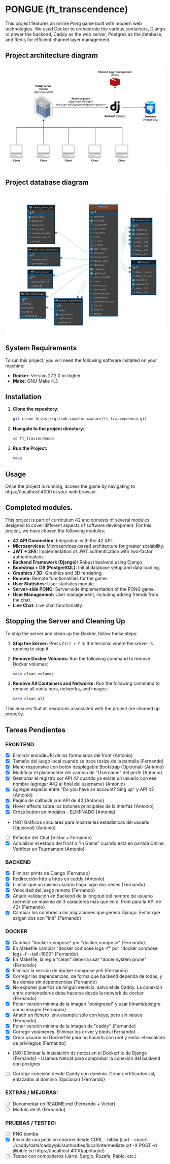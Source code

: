 # PONGUE (ft_transcendence)
This project features an online Pong game built with modern web technologies. We used Docker to orchestrate the various containers, Django to power the backend, Caddy as the web server, Postgres as the database, and Redis for efficient channel layer management.

## Project architecture diagram
![Alt text](./ft_transcendence-pongue.png "Project architecture diagram")

## Project database diagram
![Alt text](./databaseDiagram.jpeg "Project database diagram")

## System Requirements

To run this project, you will need the following software installed on your machine:

- **Docker**: Version 27.2.0 or higher
- **Make**: GNU Make 4.3

## Installation

1. **Clone the repository:**

   ```bash
   git clone https://github.com/fmanzanare/ft_trascendence.git
   ```

2. **Navigate to the project directory:**

   ```bash
   cd ft_trascendence
   ```

3. **Run the Project:**

   ```bash
   make
   ```

## Usage

Once the project is running, access the game by navigating to https://localhost:4000 in your web browser.
   
## Completed modules.

This project is part of curriculum 42 and consists of several modules designed to cover different aspects of software development. For this project, we have chosen the following modules:

- **42 API Connection:** Integration with the 42 API.
- **Microservices:** Microservices-based architecture for greater scalability.
- **JWT + 2FA:** Implementation of JWT authentication with two-factor authentication.
- **Backend Framework (Django):** Robust backend using Django.
- **Bootstrap + DB (PostgreSQL):** Initial database setup and data loading.
- **Graphics / 3D:** Graphics and 3D rendering.
- **Remote:** Remote functionalities for the game.
- **User Statistics:** User statistics module.
- **Server-side PONG:** Server-side implementation of the PONG game.
- **User Management:** User management, including adding friends from the chat.
- **Live Chat:** Live chat functionality.

## Stopping the Server and Cleaning Up

To stop the server and clean up the Docker, follow these steps:

1. **Stop the Server:**
   Press `Ctrl + C` in the terminal where the server is running to stop it.

2. **Remove Docker Volumes:**
   Run the following command to remove Docker volumes:

     ```bash
     make clean_volumes
     ```

3. **Remove All Containers and Networks:**
   Run the following command to remove all containers, networks, and images:

     ```bash
     make clean_all
     ```

This ensures that all resources associated with the project are cleaned up properly.

## Tareas Pendientes

### FRONTEND
- [X] Eliminar encodeURI de los formularios del front {Antonio}
- [X] Tamaño del juego local cuando se hace resize de la pantalla {Fernando}
- [X] Menú responsive con botón desplegable Bootstrap (Opcional) {Antonio}
- [X] Modificar el placeholder del cambio de "Username" del perfil {Antonio}
- [X] Gestionar el registro por API 42 cuando ya existe un usuario con ese nombre (agregar #42 al final del username) {Antonio}
- [X] Agregar espacio entre "Do you have an account? Sing up" y API 42 {Antonio}
- [X] Página de callback con API de 42 {Antonio}
- [X] Hover effects sobre los botones principales de la interfaz {Antonio}
- [X] Cross button en modales - ELIMINADO {Antonio}
- [NO] Gráficos circulares para mostrar las estadísticas del usuario (Opcional) {Antonio}
- [ ] Refactor del Chat {Victor + Fernando}
- [X] Actualizar el estado del front a "In Game" cuando está en partida Online. Verificar en Tournament {Antonio}
### BACKEND
- [X] Eliminar prints de Django {Fernando}
- [X] Redirección http a https en caddy {Antonio}
- [X] Limitar que un mismo usuario haga login dos veces {Fernando}
- [X] Velocidad del juego remoto {Fernando}
- [X] Añadir validación en Backend de la longitud del nombre de usuario (permitir un máximo de 3 caracteres más que en el front para la API de 42) {Fernando}
- [X] Cambiar los nombres a las migraciones que genera Django. Evitar que salgan dos con "init" {Fernando}
### DOCKER
- [X] Cambiar "docker-compose" por "docker compose" {Fernando}
- [X] En Makefile cambiar "docker compose logs -f" por "docker compose logs -f --tail=1000" {Fernando}
- [X] En Makefile, la regla "clean" debería usar "docer system prune" {Fernando}
- [X] Eliminar la versión de docker-compose.yml {Fernando}
- [X] Corregir las dependencias, de forma que backend dependa de todas, y las demás sin dependencias {Fernando}
- [X] No exponer puertos de ningún servicio, salvo el de Caddy. La conexión entre contenedores debe hacerse desde la network de docker {Fernando}
- [X] Poner versión mínima de la imagen "postgresql" y usar binami/postgre como imagen {Fernando}
- [X] Añadir un fichero .env.example sólo con keys, pero sin values {Fernando}
- [X] Poner versión mínima de la imagen de "caddy" {Fernando}
- [X] Corregir volúmenes. Eliminar los driver y binds {Fernando}
- [X] Crear usuario en Dockerfile para no hacerlo con root y evitar el escalado de privilegios {Fernando}
- [NO] Eliminar la instalación de netcat en el Dockerfile de Django {Fernando} - Usamos Netcat para comprobar la conexión del backend con postgres
- [ ] Corregir conexión desde Caddy con dominio. Crear certificados ssl, enlazados al dominio (Opcional) {Fernando}
### EXTRAS / MEJORAS:
- [ ] Documentar en README.md {Fernando + Victor}
- [ ] Módulo de IA {Fernando}
### PRUEBAS / TESTEO:
- [ ] PNG bomba
- [X] Envío de una petición enorme desde CURL - biblia (curl --cacert ./caddy/data/caddy/pki/authorities/local/intermediate.crt -X POST -d @bible.txt https://localhost:4000/api/login/)
- [ ] Testeo con compañeros (Jarre, Sergio, Ruzafa, Pablo, etc.)